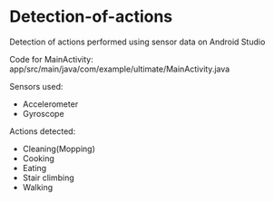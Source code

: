 # Detection-of-actions
Detection of actions performed using sensor data on Android Studio

Code for MainActivity: app/src/main/java/com/example/ultimate/MainActivity.java

Sensors used: 
- Accelerometer
- Gyroscope


Actions detected: 
- Cleaning(Mopping)
- Cooking
- Eating 
- Stair climbing
- Walking


